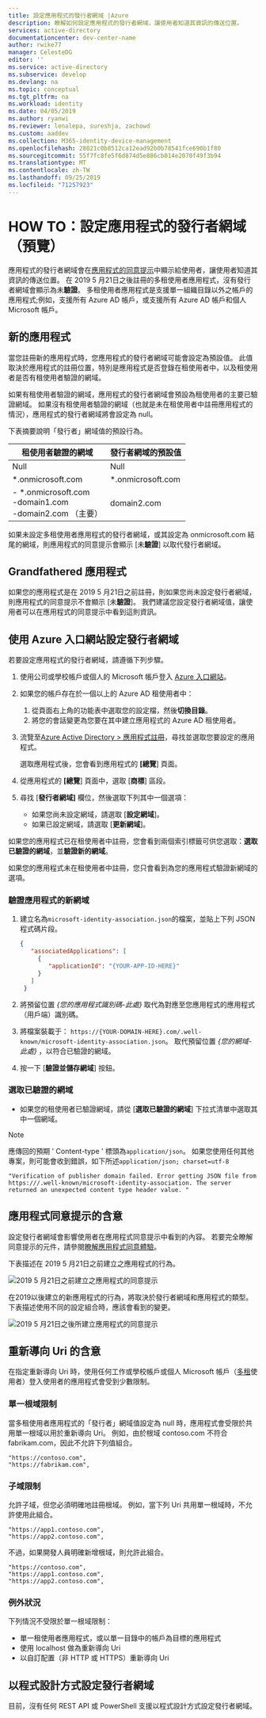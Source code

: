 ```yaml
---
title: 設定應用程式的發行者網域 |Azure
description: 瞭解如何設定應用程式的發行者網域，讓使用者知道其資訊的傳送位置。
services: active-directory
documentationcenter: dev-center-name
author: rwike77
manager: CelesteDG
editor: ''
ms.service: active-directory
ms.subservice: develop
ms.devlang: na
ms.topic: conceptual
ms.tgt_pltfrm: na
ms.workload: identity
ms.date: 04/05/2019
ms.author: ryanwi
ms.reviewer: lenalepa, sureshja, zachowd
ms.custom: aaddev
ms.collection: M365-identity-device-management
ms.openlocfilehash: 28021c0b8512ca12ead92b0b78541fce690b1f80
ms.sourcegitcommit: 55f7fc8fe5f6d874d5e886cb014e2070f49f3b94
ms.translationtype: MT
ms.contentlocale: zh-TW
ms.lasthandoff: 09/25/2019
ms.locfileid: "71257923"
---
```

# <a name="how-to-configure-an-applications-publisher-domain-preview"></a>HOW TO：設定應用程式的發行者網域（預覽）

應用程式的發行者網域會在[應用程式的同意提示](application-consent-experience.md)中顯示給使用者，讓使用者知道其資訊的傳送位置。 在 2019 5 月21日之後註冊的多租使用者應用程式，沒有發行者網域會顯示為未**驗證**。 多租使用者應用程式是支援單一組織目錄以外之帳戶的應用程式;例如，支援所有 Azure AD 帳戶，或支援所有 Azure AD 帳戶和個人 Microsoft 帳戶。

## <a name="new-applications"></a>新的應用程式

當您註冊新的應用程式時，您應用程式的發行者網域可能會設定為預設值。 此值取決於應用程式的註冊位置，特別是應用程式是否登錄在租使用者中，以及租使用者是否有租使用者驗證的網域。

如果有租使用者驗證的網域，應用程式的發行者網域會預設為租使用者的主要已驗證網域。 如果沒有租使用者驗證的網域（也就是未在租使用者中註冊應用程式的情況），應用程式的發行者網域將會設定為 null。

下表摘要說明「發行者」網域值的預設行為。  

| 租使用者驗證的網域 | 發行者網域的預設值 |
|-------------------------|----------------------------|
| Null | Null |
| *.onmicrosoft.com | *.onmicrosoft.com |
| - *.onmicrosoft.com<br/>-domain1.com<br/>-domain2.com （主要） | domain2.com |

如果未設定多租使用者應用程式的發行者網域，或其設定為 onmicrosoft.com 結尾的網域，則應用程式的同意提示會顯示 [未**驗證**] 以取代發行者網域。

## <a name="grandfathered-applications"></a>Grandfathered 應用程式

如果您的應用程式是在 2019 5 月21日之前註冊，則如果您尚未設定發行者網域，則應用程式的同意提示不會顯示 [未**驗證**]。 我們建議您設定發行者網域值，讓使用者可以在應用程式的同意提示中看到這則資訊。

## <a name="configure-publisher-domain-using-the-azure-portal"></a>使用 Azure 入口網站設定發行者網域

若要設定應用程式的發行者網域，請遵循下列步驟。

1. 使用公司或學校帳戶或個人的 Microsoft 帳戶登入 [Azure 入口網站](https://portal.azure.com)。

1. 如果您的帳戶存在於一個以上的 Azure AD 租使用者中：
   1. 從頁面右上角的功能表中選取您的設定檔，然後**切換目錄**。
   1. 將您的會話變更為您要在其中建立應用程式的 Azure AD 租使用者。

1. 流覽至[Azure Active Directory > 應用程式註冊](https://go.microsoft.com/fwlink/?linkid=2083908)，尋找並選取您要設定的應用程式。

   選取應用程式後，您會看到應用程式的 **[總覽**] 頁面。

1. 從應用程式的 **[總覽**] 頁面中，選取 [**商標**] 區段。

1. 尋找 [**發行者網域]** 欄位，然後選取下列其中一個選項：

   - 如果您尚未設定網域，請選取 [**設定網域**]。
   - 如果已設定網域，請選取 [**更新網域**]。

如果您的應用程式已在租使用者中註冊，您會看到兩個索引標籤可供您選取：**選取已驗證的網域**，並**驗證新的網域**。

如果您的應用程式未在租使用者中註冊，您只會看到為您的應用程式驗證新網域的選項。

### <a name="to-verify-a-new-domain-for-your-app"></a>驗證應用程式的新網域

1. 建立名為`microsoft-identity-association.json`的檔案，並貼上下列 JSON 程式碼片段。

   ```json
   {
      "associatedApplications": [
        {
           "applicationId": "{YOUR-APP-ID-HERE}"
        }
      ]
    }
   ```

1. 將預留位置 *{您的應用程式識別碼-此處}* 取代為對應至您應用程式的應用程式（用戶端）識別碼。

1. 將檔案裝載于： `https://{YOUR-DOMAIN-HERE}.com/.well-known/microsoft-identity-association.json`。 取代預留位置 *{您的網域-此處}* ，以符合已驗證的網域。

1. 按一下 [**驗證並儲存網域**] 按鈕。

### <a name="to-select-a-verified-domain"></a>選取已驗證的網域

- 如果您的租使用者已驗證網域，請從 [**選取已驗證的網域**] 下拉式清單中選取其中一個網域。

>[!Note]
> 應傳回的預期 ' Content-type ' 標頭為`application/json`。 如果您使用任何其他專案，則可能會收到錯誤，如下所述`application/json; charset=utf-8` 
> 
>``` "Verification of publisher domain failed. Error getting JSON file from https:///.well-known/microsoft-identity-association. The server returned an unexpected content type header value. " ```
>

## <a name="implications-on-the-app-consent-prompt"></a>應用程式同意提示的含意

設定發行者網域會影響使用者在應用程式同意提示中看到的內容。 若要完全瞭解同意提示的元件，請參閱[瞭解應用程式同意體驗](application-consent-experience.md)。

下表描述在 2019 5 月21日之前建立之應用程式的行為。

![2019 5 月21日之前建立之應用程式的同意提示](./media/howto-configure-publisher-domain/old-app-behavior-table.png)

在2019以後建立的新應用程式的行為，將取決於發行者網域和應用程式的類型。 下表描述使用不同的設定組合時，應該會看到的變更。

![2019 5 月21日之後所建立應用程式的同意提示](./media/howto-configure-publisher-domain/new-app-behavior-table.png)

## <a name="implications-on-redirect-uris"></a>重新導向 Uri 的含意

在指定重新導向 Uri 時，使用任何工作或學校帳戶或個人 Microsoft 帳戶（[多租](single-and-multi-tenant-apps.md)使用者）登入使用者的應用程式會受到少數限制。

### <a name="single-root-domain-restriction"></a>單一根域限制

當多租使用者應用程式的「發行者」網域值設定為 null 時，應用程式會受限於共用單一根域以用於重新導向 Uri。 例如，由於根域 contoso.com 不符合 fabrikam.com，因此不允許下列值組合。

```
"https://contoso.com",
"https://fabrikam.com",
```

### <a name="subdomain-restrictions"></a>子域限制

允許子域，但您必須明確地註冊根域。 例如，當下列 Uri 共用單一根域時，不允許使用此組合。

```
"https://app1.contoso.com",
"https://app2.contoso.com",
```

不過，如果開發人員明確新增根域，則允許此組合。

```
"https://contoso.com",
"https://app1.contoso.com",
"https://app2.contoso.com",
```

### <a name="exceptions"></a>例外狀況

下列情況不受限於單一根域限制：

- 單一租使用者應用程式，或以單一目錄中的帳戶為目標的應用程式
- 使用 localhost 做為重新導向 Uri
- 以自訂配置（非 HTTP 或 HTTPS）重新導向 Uri

## <a name="configure-publisher-domain-programmatically"></a>以程式設計方式設定發行者網域

目前，沒有任何 REST API 或 PowerShell 支援以程式設計方式設定發行者網域。
